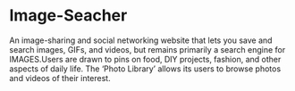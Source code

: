 # Image-Seacher
An image-sharing and social networking website that lets you save and search images, GIFs, and videos, 
but remains primarily a search engine for IMAGES.Users are drawn to pins on food, DIY projects, fashion, and 
other aspects of daily life.
The ‘Photo Library’ allows its users to browse photos and videos of their interest.
